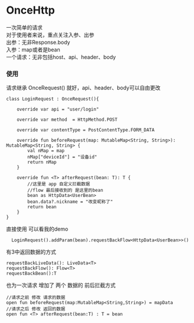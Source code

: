 # OnceHttp
一次简单的请求  
对于使用者来说，重点关注入参、出参  
出参：无非Response.body  
入参：map或者是bean  
一个请求：无非包括host、api、header、body  
### 使用
请求继承 OnceRequest() 就好，api、header、body可以自由更改
```
class LoginRequest : OnceRequest(){

    override var api = "user/login"

    override var method  = HttpMethod.POST

    override var contentType = PostContentType.FORM_DATA

    override fun beforeRequest(map: MutableMap<String, String>): MutableMap<String, String> {
        val nMap = map
        nMap["deviceId"] = "设备id"
        return nMap
    }
    
    override fun <T> afterRequest(bean: T): T {
        //这里是 app 自定义拦截数据
        //flow 最后接收到的 是这里的bean
        bean as HttpData<UserBean>
        bean.data?.nickname = "改变昵称了"
        return bean
    }
}
```
直接使用 可以看我的demo
```
  LoginRequest().addParam(bean).requestBackFlow<HttpData<UserBean>>()
```
有3中返回数据的方式
```
requestBackLiveData(): LiveData<T> 
requestBackFlow(): Flow<T>
requestBackBean():T
```
也为一次请求 增加了 两个 数据的 前后拦截方式
```
//请求之前 修改 请求的数据
open fun beforeRequest(map:MutableMap<String,String>) = mapData
//请求之后 修改 返回的数据
open fun <T> afterRequest(bean:T) : T = bean

```


